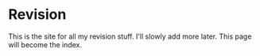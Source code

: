 # Revision
This is the site for all my revision stuff. I'll slowly add more later.
This page will become the index.

